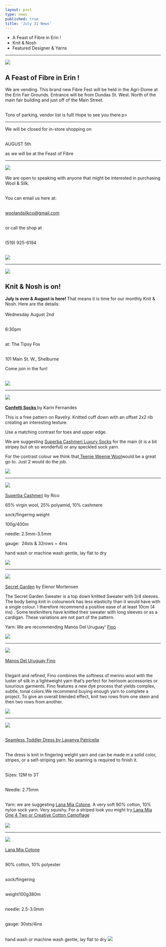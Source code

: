 ```yaml
---
layout: post
type: news
published: true
title: 'July 31 News'
---
```


- A Feast of Fibre in Erin !
- Knit & Nosh
- Featured Designer & Yarns

<hr />
<p><a href="https://www.woolandsilkcoshop.com/"><img src="/img/feast_fibre.jpg"></a></p>
<h2>A Feast of Fibre in Erin !</h2>



We are vending. This brand new Fibre Fest will be held in the Agri-Dome at the Erin Fair Grounds. Entrance will be from Dundas St. West. North of the main fair building and just off of the Main Street.<br /><br />

Tons of parking, vendor list is full! Hope to see you there.</h2>p>
<hr />
<p>
  
We will be closed for in-store shopping on<br /><br />

AUGUST 5th<br />

as we will be at the Feast of Fibre</p>
<hr/>


 <p><a href="https://www.woolandsilkcoshop.com/products/eco-tweed-chunky"><img src="/img/for_sale.jpg"></a> <br /><br />
We are open to speaking with anyone that might be interested in purchasing Wool & Silk.<br /><br />

You can email us here at:<br /><br />

<a href="woolandsilkco@gmail.com">woolandsilkco@gmail.com</a><br /><br />

or call the shop at<br /><br />

(519) 925-6194<br /><br />
  
  <a href="https://www.woolandsilkcoshop.com/"><img src="/img/btn_wool_pink.jpg"></a> </p>

<hr />
<a href="https://tipsyfoxpub.com/wp-content/uploads/2023/04/NewMenu23.pdf"><img src="/img/tipsy.jpg"> </a>
<h2>Knit & Nosh is on!</h2>
<p><strong>July is over &amp; August is here! </strong>That means it is time for our monthly Knit &amp; Nosh. Here are the details:<br /><br />
  Wednesday August 2nd<br /><br />

6:30pm<br /><br />

at: The Tipsy Fox<br /><br />

101 Main St. W., Shelburne
<p>Come join in the fun!<br />
  <br />
  
  <a href="https://tipsyfoxpub.com/wp-content/uploads/2023/04/NewMenu23.pdf"><img src="/img/btn_tipsy_menu.jpg"></a> <br />
  <hr/>
 <p><a href="https://www.ravelry.com/patterns/library/confetti-19"><img src="/img/confetti_socks.jpg"> <br /><br />
 </a><a href="https://www.ravelry.com/patterns/library/confetti-19"><strong>Confetti Socks </strong></a>by Karin Fernandes
<p>This is a free pattern on Ravelry. Knitted cuff down with an offset 2x2 rib creating an interesting texture.</p>
 <p>Use a matching contrast for toes and upper edge.</p>
 <p>We are suggesting <a href="hhttps://www.woolandsilkcoshop.com/products/superba-cahmeri-luxury-socks">Superba Cashmeri Luxury Socks</a> for the main (it is a bit stripey but oh so wonderful) or any speckled sock yarn.</p>
 <p>For the contrast colour we think that<a href="https://www.woolandsilkcoshop.com/products/copy-of-painted-desert"> Teenie Weenie Wool</a>would be a great go to. Just 2 would do the job.</p>

   
   <a href="https://www.ravelry.com/patterns/library/confetti-19"><img src="/img/btn_confetti_socks.jpg"></a> <br />
<hr/>
 <p><a href="https://www.woolandsilkcoshop.com/products/superba-cahmeri-luxury-socks"><img src="/img/cashmeri_socks.jpg"> <br /><br />
 Superba Cashmeri</a> by Rico
 <p>65% virgin wool, 25% polyamid, 10% cashmere</p>
 <p>sock/fingering weight</p>
 <p>100g/400m</p>
 <p>needle: 2.5mm-3.5mm</p>
 <p>gauge:  24sts &amp; 32rows = 4ins</p>
 <p>hand wash or machine wash gentle, lay flat to dry</p>
 
   
   <a href="https://www.woolandsilkcoshop.com/products/superba-cahmeri-luxury-socks"><img src="/img/btn_cashmeri.jpg"></a> <br />
<hr/>

 <p><a href="https://www.ravelry.com/patterns/library/secret-garden-sweater-2"><img src="/img/secret_garden.jpg"> <br /><br />Secret Garden</a> by Elenor Mortensen
 <p>The Secret Garden Sweater is a top down knitted Sweater with 3/4 sleeves. The body being knit in colourwork has less elasticity than it would have with a single colour. I therefore recommend a positive ease of at least 10cm (4 ins) . Some testknitters have knitted their sweater with long sleeves or as a cardigan. These variations are not part of the pattern.</p>
 <p>Yarn: We are recommending Manos Del Uruguay' <a href="https://www.ravelry.com/patterns/library/secret-garden-sweater-2">Fino</a></p>
 
   <a href="https://www.ravelry.com/patterns/library/secret-garden-sweater-2"><img src="/img/btn_secret_garden.jpg"></a> <br />
<hr/>

<p><a href="https://www.woolandsilkcoshop.com/products/copy-of-feliz"><img src="/img/manos_wool.jpg"> <br /><br />
Manos Del Uruguay Fino</a><br /><br />

Elegant and refined, Fino combines the softness of merino wool with the luster of silk in a lightweight yarn that’s perfect for heirloom accessories or luxurious garments. Fino features a new dye process that yields complex, subtle, tonal colors.We recommend buying enough yarn to complete a project. To give an overall blended effect, knit two rows from one skein and then two rows from another.</p>
 
   <a href="https://www.woolandsilkcoshop.com/products/copy-of-feliz"><img src="/img/btn_manos_wool.jpg"></a> <br />
<hr/>
<p><a href="https://www.ravelry.com/patterns/library/seamless-toddler-dress"><img src="/img/sweater_dress.jpg"> <br /><br />

Seamless Toddler Dress by Lavanya Patricella</a><br /><br />

The dress is knit in fingering weight yarn and can be made in a solid color, stripes, or a self-striping yarn. No seaming is required to finish it.<br /><br />

Sizes: 12M to 3T<br /><br />

Needle: 2.75mm<br /><br />

Yarn: we are suggesting <a href="https://www.woolandsilkcoshop.com/products/lana-mia-cotone?">Lana Mia Cotone</a>. A very soft 90% cotton, 10% nylon sock yarn. Very squishy. For a striped look you might try<a href="https://www.woolandsilkcoshop.com/collections/gedifra/products/lana-mia-one-4-two"> Lana Mia One 4 Two or Creative Cotton Camoflage
 </a><br /><br />
   <a href="https://www.woolandsilkcoshop.com/products/copy-of-feliz"><img src="/img/btn_manos_wool.jpg"></a> <br />
<hr/>

<p><a href="https://www.woolandsilkcoshop.com/products/lana-mia-cotone"><img src="/img/lana.jpg"> <br /><br />
Lana Mia Cotone</a><br /><br />

90% cotton, 10% polyester<br /><br />

sock/fingering <br /><br />

weight100g380m<br /><br />

needle: 2.5-3.0mm<br /><br />

gauge: 30sts/4ins<br /><br />

hand wash or machine wash gentle, lay flat to dry
   <a href="https://www.woolandsilkcoshop.com/products/lana-mia-cotone"><img src="/img/btn_lana.jpg"></a> </p>
